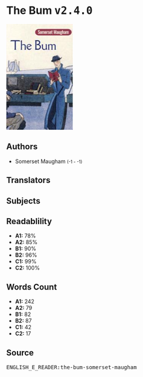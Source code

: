 # The Bum <kbd>v2.4.0</kbd>

![](./cover.medium.jpg "")

## Authors


 - Somerset Maugham <small>(-1 - -1)</small>

## Translators



## Subjects



## Readablility


 - **A1:** 78%
 - **A2:** 85%
 - **B1:** 90%
 - **B2:** 96%
 - **C1:** 99%
 - **C2:** 100%

## Words Count


 - **A1:** 242
 - **A2:** 79
 - **B1:** 82
 - **B2:** 87
 - **C1:** 42
 - **C2:** 17

## Source


<kbd>ENGLISH_E_READER:the-bum-somerset-maugham</kbd>
